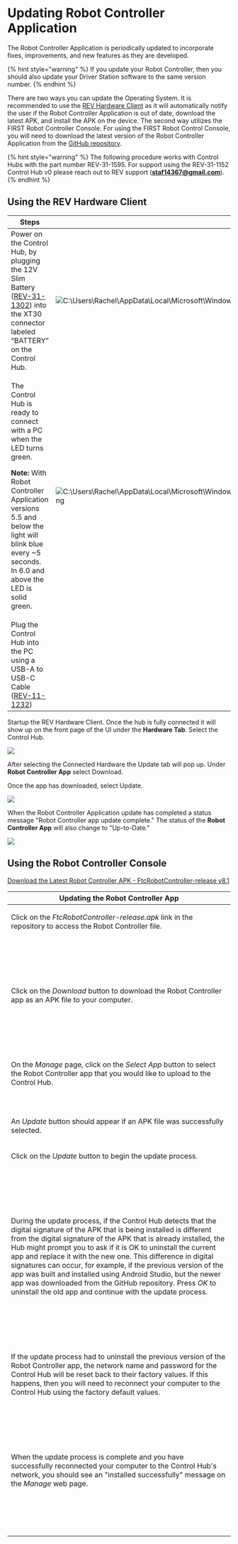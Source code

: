 # Updating Robot Controller Application

The Robot Controller Application is periodically updated to incorporate fixes, improvements, and new features as they are developed. &#x20;

{% hint style="warning" %}
If you update your Robot Controller, then you should also update your Driver Station software to the same version number.
{% endhint %}

There are two ways you can update the Operating System. It is recommended to use the [REV Hardware Client](updating-robot-controller-application.md#using-the-rev-hardware-client) as it will automatically notify the user if the Robot Controller Application is out of date, download the latest APK, and install the APK on the device. The second way utilizes the FIRST Robot Controller Console.  For using the FIRST Robot Control Console, you will need to download the latest version of the Robot Controller Application from the [GitHub repository](https://github.com/FIRST-Tech-Challenge/FtcRobotController).

{% hint style="warning" %}
The following procedure works with Control Hubs with the part number REV-31-1595. For support using the REV-31-1152 Control Hub v0 please reach out to REV support (**staf14367@gmail.com**).
{% endhint %}

## Using the REV Hardware Client&#x20;

| Steps                                                                                                                                                                                                                                                             |                                                                                                                                                                                                                                                                                                                                                           |
| ----------------------------------------------------------------------------------------------------------------------------------------------------------------------------------------------------------------------------------------------------------------- | --------------------------------------------------------------------------------------------------------------------------------------------------------------------------------------------------------------------------------------------------------------------------------------------------------------------------------------------------------- |
| Power on the Control Hub, by plugging the 12V Slim Battery ([REV-31-1302](https://www.revrobotics.com/rev-31-1302/)) into the XT30 connector labeled “BATTERY” on the Control Hub.                                                                                | ![C:\Users\Rachel\AppData\Local\Microsoft\Windows\INetCache\Content.Word\g20714.png](https://2589213514-files.gitbook.io/\~/files/v0/b/gitbook-legacy-files/o/assets%2Fftc-control-system%2F-M8MwLCHioGUmBeHgdmq%2F-M8N18gHM0EmnJzRcHEz%2F48.png?generation=1590614867898772\&alt=media)                                                                  |
| <p>The Control Hub is ready to connect with a PC when the LED turns green. </p><p></p><p><strong>Note:</strong> With Robot Controller Application versions 5.5 and below the light will blink blue every ~5 seconds. In 6.0 and above the LED is solid green.</p> | ![C:\Users\Rachel\AppData\Local\Microsoft\Windows\INetCache\Content.Word\rect22073.png](https://2589213514-files.gitbook.io/\~/files/v0/b/gitbook-legacy-files/o/assets%2F-M4\_pJHI8HTuZFQTNfcy%2F-MIye5\_C5oSoi2e84W9b%2F-MIym3ENg0UyQJ60AUhH%2FControl%20Hub%20with%205%20second%20blink%202.svg?alt=media\&token=3b8fa3ab-3810-42a1-b48d-78a3125e14ea) |
| Plug the Control Hub into the PC using a USB-A to USB-C Cable ([REV-11-1232](https://www.revrobotics.com/rev-11-1232/))                                                                                                                                           |                                                                                                                                                                                                                                                                                                                                                           |

Startup the REV Hardware Client. Once the hub is fully connected it will show up on the front page of the UI under the **Hardware Tab**. Select the Control Hub.&#x20;

![](https://2589213514-files.gitbook.io/\~/files/v0/b/gitbook-legacy-files/o/assets%2F-M4\_pJHI8HTuZFQTNfcy%2F-MGJyIN-ZpDXRNFbAZmV%2F-MGL2APuY8U4fo3t11-e%2Fimage.png?alt=media\&token=dc455790-44dc-4410-bd0f-12b4cb50b2d2)

After selecting the Connected Hardware the Update tab will pop up.  Under **Robot Controller App** select Download.

Once the app has downloaded, select Update.&#x20;

![](https://2589213514-files.gitbook.io/\~/files/v0/b/gitbook-legacy-files/o/assets%2F-M4\_pJHI8HTuZFQTNfcy%2F-MGJyIN-ZpDXRNFbAZmV%2F-MGL3qW3BP8xvdFsDYGv%2FUpdatAPK%20-%20click%20update.svg?alt=media\&token=1889d4d5-c9f3-4bea-9b75-6cf9e323bfad)

When the Robot Controller Application update has completed a status message "Robot Controller app update complete." The status of the **Robot Controller App** will also change to "Up-to-Date."

![](https://2589213514-files.gitbook.io/\~/files/v0/b/gitbook-legacy-files/o/assets%2F-M4\_pJHI8HTuZFQTNfcy%2F-MGJyIN-ZpDXRNFbAZmV%2F-MGL4dO3IXdjLKbbbGgd%2FUpdatAPK%20-%20done.svg?alt=media\&token=6e0bd88f-0e56-4f7f-ac68-cd18244db56c)

## Using the Robot Controller Console

[Download the Latest Robot Controller APK - FtcRobotController-release v8.1](https://github.com/FIRST-Tech-Challenge/FtcRobotController/releases/tag/v8.1)

| Updating the Robot Controller App                                                                                                                                                                                                                                                                                                                                                                                                                                                                                                                                                                                                                                                                                                                                                                  |
| -------------------------------------------------------------------------------------------------------------------------------------------------------------------------------------------------------------------------------------------------------------------------------------------------------------------------------------------------------------------------------------------------------------------------------------------------------------------------------------------------------------------------------------------------------------------------------------------------------------------------------------------------------------------------------------------------------------------------------------------------------------------------------------------------- |
| <p>Click on the <em>FtcRobotController-release.apk</em> link in the repository to access the Robot Controller file.</p><p>​</p><p><img src="https://github.com/FIRST-Tech-Challenge/SkyStone/wiki/images/Managing-a-Control-Hub/apkFolderOnRepo.jpg" alt="" data-size="original"></p><p>​</p>                                                                                                                                                                                                                                                                                                                                                                                                                                                                                                      |
| <p>Click on the <em>Download</em> button to download the Robot Controller app as an APK file to your computer.</p><p>​</p><p><img src="https://github.com/FIRST-Tech-Challenge/SkyStone/wiki/images/Managing-a-Control-Hub/downloadRobotControllerAPK.jpg" alt="" data-size="original"></p><p>​</p>                                                                                                                                                                                                                                                                                                                                                                                                                                                                                                |
| <p>On the <em>Manage</em> page, click on the <em>Select App</em> button to select the Robot Controller app that you would like to upload to the Control Hub.</p><p>​</p><p><img src="https://github.com/FIRST-Tech-Challenge/SkyStone/wiki/images/Managing-a-Control-Hub/selectRobotControllerAPK.jpg" alt="" data-size="original"></p><p>An <em>Update</em> button should appear if an APK file was successfully selected.</p>                                                                                                                                                                                                                                                                                                                                                                    |
| <p>Click on the <em>Update</em> button to begin the update process.</p><p>​</p><p><img src="https://github.com/FIRST-Tech-Challenge/SkyStone/wiki/images/Managing-a-Control-Hub/uploadRobotControllerPleaseWait.jpg" alt="" data-size="original"></p><p>​</p>                                                                                                                                                                                                                                                                                                                                                                                                                                                                                                                                      |
| <p>During the update process, if the Control Hub detects that the digital signature of the APK that is being installed is different from the digital signature of the APK that is already installed, the Hub might prompt you to ask if it is OK to uninstall the current app and replace it with the new one. This difference in digital signatures can occur, for example, if the previous version of the app was built and installed using Android Studio, but the newer app was downloaded from the GitHub repository. Press <em>OK</em> to uninstall the old app and continue with the update process.</p><p>​</p><p><img src="https://github.com/FIRST-Tech-Challenge/SkyStone/wiki/images/Managing-a-Control-Hub/uploadRobotControllerWarning.jpg" alt="" data-size="original"></p><p>​</p> |
| <p>If the update process had to uninstall the previous version of the Robot Controller app, the network name and password for the Control Hub will be reset back to their factory values. If this happens, then you will need to reconnect your computer to the Control Hub using the factory default values.</p><p>​</p><p><img src="https://github.com/FIRST-Tech-Challenge/SkyStone/wiki/images/Managing-a-Control-Hub/uploadRobotControllerUninstalling.jpg" alt="" data-size="original"></p><p>​</p>                                                                                                                                                                                                                                                                                          |
| <p>When the update process is complete and you have successfully reconnected your computer to the Control Hub's network, you should see an "installed successfully" message on the <em>Manage</em> web page.</p><p>​</p><p><img src="https://github.com/FIRST-Tech-Challenge/SkyStone/wiki/images/Managing-a-Control-Hub/uploadRobotControllerInstalledSuccessfully.jpg" alt="" data-size="original"></p><p>​</p>                                                                                                                                                                                                                                                                                                                                                                                  |
